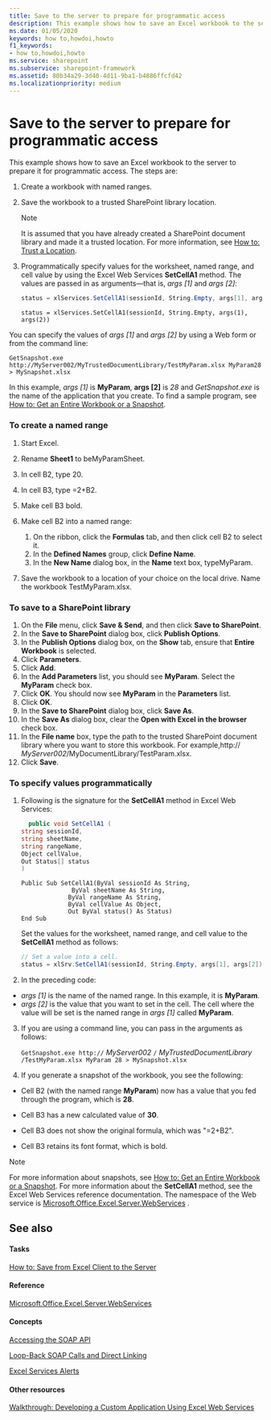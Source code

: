 ```yaml
---
title: Save to the server to prepare for programmatic access
description: This example shows how to save an Excel workbook to the server to prepare it for programmatic access.
ms.date: 01/05/2020
keywords: how to,howdoi,howto
f1_keywords:
- how to,howdoi,howto
ms.service: sharepoint
ms.subservice: sharepoint-framework
ms.assetid: 80b34a29-3d40-4d11-9ba1-b4886ffcfd42
ms.localizationpriority: medium
---
```

# Save to the server to prepare for programmatic access

This example shows how to save an Excel workbook to the server to prepare it for programmatic access. The steps are:

1. Create a workbook with named ranges.
1. Save the workbook to a trusted SharePoint library location.

    > [!NOTE]
    > It is assumed that you have already created a SharePoint document library and made it a trusted location. For more information, see  [How to: Trust a Location](how-to-trust-a-location.md).

1. Programmatically specify values for the worksheet, named range, and cell value by using the Excel Web Services **SetCellA1** method. The values are passed in as arguments—that is, _args [1]_ and _args [2]_:

    ```csharp
    status = xlServices.SetCellA1(sessionId, String.Empty, args[1], args[2]);
    ```

    ```VB.net
    status = xlServices.SetCellA1(sessionId, String.Empty, args(1), args(2))
    ```

You can specify the values of  _args [1]_ and _args [2]_ by using a Web form or from the command line:

```console
GetSnapshot.exe http://MyServer002/MyTrustedDocumentLibrary/TestMyParam.xlsx MyParam28 > MySnapshot.xlsx
```

In this example,  _args [1]_ is **MyParam**, **args [2]** is _28_ and _GetSnapshot.exe_ is the name of the application that you create. To find a sample program, see [How to: Get an Entire Workbook or a Snapshot](how-to-get-an-entire-workbook-or-a-snapshot.md).

### To create a named range

1. Start Excel.
1. Rename **Sheet1** to beMyParamSheet.
1. In cell B2, type 20.
1. In cell B3, type =2+B2.
1. Make cell B3 bold.
1. Make cell B2 into a named range:

    1. On the ribbon, click the **Formulas** tab, and then click cell B2 to select it.
    1. In the **Defined Names** group, click **Define Name**.
    1. In the **New Name** dialog box, in the **Name** text box, typeMyParam.

1. Save the workbook to a location of your choice on the local drive. Name the workbook TestMyParam.xlsx.

### To save to a SharePoint library

1. On the **File** menu, click **Save &amp; Send**, and then click **Save to SharePoint**.
1. In the **Save to SharePoint** dialog box, click **Publish Options**.
1. In the **Publish Options** dialog box, on the **Show** tab, ensure that **Entire Workbook** is selected.
1. Click **Parameters**.
1. Click **Add**.
1. In the **Add Parameters** list, you should see **MyParam**. Select the **MyParam** check box.
1. Click **OK**. You should now see **MyParam** in the **Parameters** list.
1. Click **OK**.
1. In the **Save to SharePoint** dialog box, click **Save As**.
1. In the **Save As** dialog box, clear the **Open with Excel in the browser** check box.
1. In the **File name** box, type the path to the trusted SharePoint document library where you want to store this workbook. For example,http:// _MyServer002_/MyDocumentLibrary/TestParam.xlsx.
1. Click **Save**.

### To specify values programmatically

1. Following is the signature for the **SetCellA1** method in Excel Web Services:

    ```csharp
      public void SetCellA1 (
    string sessionId,
    string sheetName,
    string rangeName,
    Object cellValue,
    Out Status[] status
    )
    ```
    
    ```vbnet
    Public Sub SetCellA1(ByVal sessionId As String,
                  ByVal sheetName As String,
                 ByVal rangeName As String,
                 ByVal cellValue As Object,
                 Out ByVal status() As Status)
    End Sub
    ```


    Set the values for the worksheet, named range, and cell value to the **SetCellA1** method as follows:

    ```csharp
    // Set a value into a cell.
    status = xlSrv.SetCellA1(sessionId, String.Empty, args[1], args[2]);
    ```
    
1. In the preceding code:

  -  _args [1]_ is the name of the named range. In this example, it is **MyParam**.
  -  _args [2]_ is the value that you want to set in the cell. The cell where the value will be set is the named range in _args [1]_ called **MyParam**.


3. If you are using a command line, you can pass in the arguments as follows:

     `GetSnapshot.exe http://` _MyServer002_ `/` _MyTrustedDocumentLibrary_ `/TestMyParam.xlsx MyParam 28 > MySnapshot.xlsx`


4. If you generate a snapshot of the workbook, you see the following:

  - Cell B2 (with the named range **MyParam**) now has a value that you fed through the program, which is **28**.


  - Cell B3 has a new calculated value of **30**.


  - Cell B3 does not show the original formula, which was "=2+B2".


  - Cell B3 retains its font format, which is bold.



> [!NOTE]
> For more information about snapshots, see  [How to: Get an Entire Workbook or a Snapshot](how-to-get-an-entire-workbook-or-a-snapshot.md). For more information about the **SetCellA1** method, see the Excel Web Services reference documentation. The namespace of the Web service is [Microsoft.Office.Excel.Server.WebServices](https://msdn.microsoft.com/library/Microsoft.Office.Excel.Server.WebServices.aspx) .





## See also


#### Tasks





 [How to: Save from Excel Client to the Server](how-to-save-from-excel-client-to-the-server.md)
#### Reference





 [Microsoft.Office.Excel.Server.WebServices](https://msdn.microsoft.com/library/Microsoft.Office.Excel.Server.WebServices.aspx)
#### Concepts





 [Accessing the SOAP API](accessing-the-soap-api.md)



 [Loop-Back SOAP Calls and Direct Linking](loop-back-soap-calls-and-direct-linking.md)



 [Excel Services Alerts](excel-services-alerts.md)
#### Other resources





 [Walkthrough: Developing a Custom Application Using Excel Web Services](walkthrough-developing-a-custom-application-using-excel-web-services.md)
